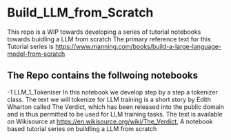 # Build_LLM_from_Scratch

This repo is a WIP towards developing a series of tutorial notebooks towards buidling a LLM from scratch 
The primary reference text for this Tutorial series is 
https://www.manning.com/books/build-a-large-language-model-from-scratch


## The Repo contains the follwoing notebooks 

-1 LLM_1_Tokeniser
In this notebook we develop step by a step a tokenizer class. The text we will tokenize for LLM training is a short story by Edith Wharton called The Verdict, which has been released into the public domain and is thus permitted to be used for LLM training tasks. The text is available on Wikisource at https://en.wikisource.org/wiki/The_Verdict,
A notebook based tutorial series on buildling a LLM from scratch 
